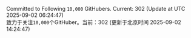 Committed to Following `10,000` GitHubers. Current: <!-- FOLLOWING_COUNT -->302<!-- FOLLOWING_COUNT --> (Update at UTC <!-- LAST_UPDATED -->2025-09-02 06:24:47<!-- LAST_UPDATED -->)<br>
致力于关注`10,000`个GitHuber。当前：<!-- FOLLOWING_COUNT -->302<!-- FOLLOWING_COUNT --> (更新于北京时间 <!-- LAST_UPDATED_CST -->2025-09-02 14:24:47<!-- LAST_UPDATED_CST -->)
